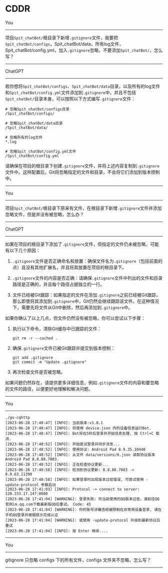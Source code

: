 # CDDR

You

---

项目`Spit_chatBot/`根目录下新增`.gitignore`文件，我要把`Spit_chatBot/configs`，Spit_chatBot/data，所有log文件，Spit_chatBot/config.yml，加入`.gitignore`忽略，不要添加`Spit_chatBot/`，怎么写？

---

ChatGPT

---

若你想将`Spit_chatBot/configs`、`Spit_chatBot/data`目录，以及所有的log文件和`Spit_chatBot/config.yml`文件添加到`.gitignore`中，并且不包括`Spit_chatBot/`目录本身，可以按照以下方式编写`.gitignore`文件：

```
# 忽略Spit_chatBot/configs目录
/Spit_chatBot/configs/

# 忽略Spit_chatBot/data目录
/Spit_chatBot/data/

# 忽略所有的log文件
*.log

# 忽略Spit_chatBot/config.yml文件
/Spit_chatBot/config.yml
```

请确保在项目的根目录下创建`.gitignore`文件，并将上述内容复制到`.gitignore`文件中。这样配置后，Git将忽略指定的文件和目录，不会将它们添加到版本控制中。

---

You

---

项目`Spit_chatBot/`根目录下原来有文件，在根目录下新增`.gitignore`文件并添加忽略文件，但是并没有被忽略，怎么办？

---

ChatGPT

---

如果在项目的根目录下添加了`.gitignore`文件，但指定的文件仍未被忽略，可能有以下几个原因：

1. `.gitignore`文件是否正确命名和放置：确保文件名为`.gitignore`（包括前面的点）且没有其他扩展名，并且将其放置在项目的根目录下。

2. `.gitignore`文件的内容是否正确：请确保`.gitignore`文件中列出的文件和目录路径是正确的，并且每个路径占据独立的一行。

3. 文件已经被Git跟踪：如果指定的文件在添加`.gitignore`之前已经被Git跟踪，那么即使将其添加到`.gitignore`中，Git仍然会继续跟踪该文件。在这种情况下，需要先将文件从Git中删除，然后再添加到`.gitignore`中。

如果你确认了以上几点，但文件仍然没有被忽略，你可以尝试以下步骤：

1. 执行以下命令，清除Git缓存中已跟踪的文件：
   ```
   git rm -r --cached .
   ```

2. 确保`.gitignore`文件已被Git跟踪并提交到版本控制：
   ```
   git add .gitignore
   git commit -m "Update .gitignore"
   ```

3. 再次检查文件是否被忽略。

如果问题仍然存在，请提供更多详细信息，例如`.gitignore`文件的内容和要忽略的文件的路径，以便更好地理解和解决问题。

---


You

---

```Shell
./go-cqhttp
[2023-06-28 17:40:47] [INFO]: 当前版本:v1.0.1 
[2023-06-28 17:40:47] [INFO]: 将使用 device.json 内的设备信息运行Bot. 
[2023-06-28 17:40:47] [INFO]: Bot将在5秒后登录并开始信息处理, 按 Ctrl+C 取消. 
[2023-06-28 17:40:52] [INFO]: 开始尝试登录并同步消息... 
[2023-06-28 17:40:52] [INFO]: 使用协议: Android Pad 8.9.35.10440 
[2023-06-28 17:40:52] [INFO]: 从文件 data/versions/6.json 读取协议版本 Android Pad 8.8.88.7083. 
[2023-06-28 17:40:52] [INFO]: 正在检查协议更新... 
[2023-06-28 17:40:58] [INFO]: 检测到协议更新: 8.8.88.7083 -> 8.9.63.11390 
[2023-06-28 17:40:58] [INFO]: 如果登录时出现版本过低错误, 可尝试使用 -update-protocol 参数启动 
[2023-06-28 17:41:03] [INFO]: Protocol -> connect to server: 120.233.17.147:8080 
[2023-06-28 17:41:04] [WARNING]: 登录失败: 你当前使用的QQ版本过低，请前往QQ官网im.qq.com下载最新版QQ后重试。 Code: 45 
[2023-06-28 17:41:04] [WARNING]: 你的账号涉嫌违规被限制在非常用设备登录, 请在手机QQ登录并根据提示完成认证 
[2023-06-28 17:41:04] [WARNING]: 或使用 -update-protocol 升级到最新协议后重试 
[2023-06-28 17:41:04] [INFO]: 按 Enter 继续.... 
```

---


You

---

gitignore 只忽略 configs 下的所有文件，configs 文件夹不忽略，怎么写？

---